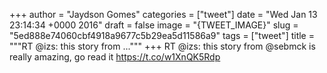 
+++
author = "Jaydson Gomes"
categories = ["tweet"]
date = "Wed Jan 13 23:14:34 +0000 2016"
draft = false
image = "{TWEET_IMAGE}"
slug = "5ed888e74060cbf4918a9677c5b29ea5d11586a9"
tags = ["tweet"]
title = """RT @izs: this story from ..."""
+++
RT @izs: this story from @sebmck is really amazing, go read it https://t.co/w1XnQK5Rdp
